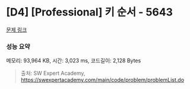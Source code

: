 # [D4] [Professional] 키 순서 - 5643 

[문제 링크](https://swexpertacademy.com/main/code/problem/problemDetail.do?contestProbId=AWXQsLWKd5cDFAUo) 

### 성능 요약

메모리: 93,964 KB, 시간: 3,023 ms, 코드길이: 2,128 Bytes



> 출처: SW Expert Academy, https://swexpertacademy.com/main/code/problem/problemList.do